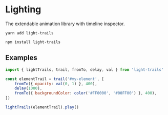 # Lighting

The extendable animation library with timeline inspector.

```
yarn add light-trails

npm install light-trails
```

## Examples

```js
import { lightTrails, trail, fromTo, delay, val } from 'light-trails'

const elementTrail = trail('#my-element', [
    fromTo({ opacity: val(0, 1) }, 400),
    delay(1000),
    fromTo({ backgroundColor: color('#FF0000', '#00FF00') }, 400),
])

lightTrails(elementTrail).play()
```

